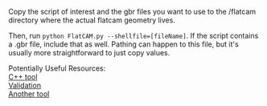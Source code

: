 Copy the script of interest and the gbr files you want to use to the /flatcam directory where the actual flatcam geometry lives.

Then, run `python FlatCAM.py --shellfile=[fileName]`. If the script contains a .gbr file, include that as well. Pathing can happen to this file, but it's usually more straightforward to just copy values.

Potentially Useful Resources:                                                   
[C++ tool](https://github.com/pcb2gcode/pcb2gcode)                              
[Validation](https://carbide3d.com/apps/pcb/)                                   
[Another tool](https://github.com/Nikolay-Kha/PCBConverter)      
